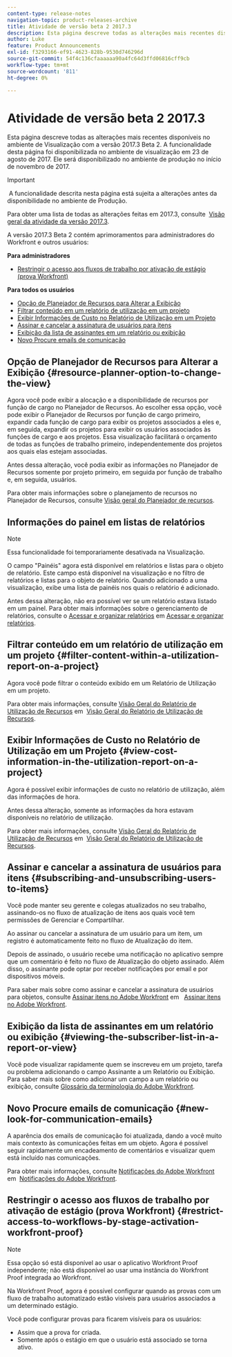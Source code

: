 ```yaml
---
content-type: release-notes
navigation-topic: product-releases-archive
title: Atividade de versão beta 2 2017.3
description: Esta página descreve todas as alterações mais recentes disponíveis no ambiente de Visualização com a versão 2017.3 Beta 2. A funcionalidade desta página foi disponibilizada no ambiente de visualização em 23 de agosto de 2017. Ele será disponibilizado no ambiente de produção no início de novembro de 2017.
author: Luke
feature: Product Announcements
exl-id: f3293166-ef91-4623-828b-9530d746296d
source-git-commit: 54f4c136cfaaaaaa90a4fc64d3ffd06816cff9cb
workflow-type: tm+mt
source-wordcount: '811'
ht-degree: 0%

---
```


# Atividade de versão beta 2 2017.3

Esta página descreve todas as alterações mais recentes disponíveis no ambiente de Visualização com a versão 2017.3 Beta 2. A funcionalidade desta página foi disponibilizada no ambiente de visualização em 23 de agosto de 2017. Ele será disponibilizado no ambiente de produção no início de novembro de 2017.

>[!IMPORTANT]
>
> A funcionalidade descrita nesta página está sujeita a alterações antes da disponibilidade no ambiente de Produção.

Para obter uma lista de todas as alterações feitas em 2017.3, consulte  [Visão geral da atividade da versão 2017.3](../../../../product-announcements/product-releases/quarterly-release-archive/2017.3-release-activity/2017.3-release-activity-overview.md).

A versão 2017.3 Beta 2 contém aprimoramentos para administradores do Workfront e outros usuários:

**Para administradores**

* [Restringir o acesso aos fluxos de trabalho por ativação de estágio (prova Workfront)](#restrict-access-to-workflows-by-stage-activation-workfront-proof)

**Para todos os usuários**

* [Opção de Planejador de Recursos para Alterar a Exibição](#resource-planner-option-to-change-the-view)
* [Filtrar conteúdo em um relatório de utilização em um projeto](#filter-content-within-a-utilization-report-on-a-project)
* [Exibir Informações de Custo no Relatório de Utilização em um Projeto](#view-cost-information-in-the-utilization-report-on-a-project)
* [Assinar e cancelar a assinatura de usuários para itens](#subscribing-and-unsubscribing-users-to-items)
* [Exibição da lista de assinantes em um relatório ou exibição](#viewing-the-subscriber-list-in-a-report-or-view)
* [Novo Procure emails de comunicação](#new-look-for-communication-emails)

## Opção de Planejador de Recursos para Alterar a Exibição {#resource-planner-option-to-change-the-view}

Agora você pode exibir a alocação e a disponibilidade de recursos por função de cargo no Planejador de Recursos. Ao escolher essa opção, você pode exibir o Planejador de Recursos por função de cargo primeiro, expandir cada função de cargo para exibir os projetos associados a eles e, em seguida, expandir os projetos para exibir os usuários associados às funções de cargo e aos projetos. Essa visualização facilitará o orçamento de todas as funções de trabalho primeiro, independentemente dos projetos aos quais elas estejam associadas.

Antes dessa alteração, você podia exibir as informações no Planejador de Recursos somente por projeto primeiro, em seguida por função de trabalho e, em seguida, usuários.

Para obter mais informações sobre o planejamento de recursos no Planejador de Recursos, consulte [Visão geral do Planejador de recursos](../../../../resource-mgmt/resource-planning/get-started-resource-planner.md).

## Informações do painel em listas de relatórios

>[!NOTE]
Essa funcionalidade foi temporariamente desativada na Visualização.

O campo &quot;Painéis&quot; agora está disponível em relatórios e listas para o objeto de relatório. Este campo está disponível na visualização e no filtro de relatórios e listas para o objeto de relatório. Quando adicionado a uma visualização, exibe uma lista de painéis nos quais o relatório é adicionado.

Antes dessa alteração, não era possível ver se um relatório estava listado em um painel. Para obter mais informações sobre o gerenciamento de relatórios, consulte o [Acessar e organizar relatórios](../../../../reports-and-dashboards/reports/report-usage/access-organize-reports.md) em [Acessar e organizar relatórios](../../../../reports-and-dashboards/reports/report-usage/access-organize-reports.md).

## Filtrar conteúdo em um relatório de utilização em um projeto {#filter-content-within-a-utilization-report-on-a-project}

Agora você pode filtrar o conteúdo exibido em um Relatório de Utilização em um projeto.

Para obter mais informações, consulte [Visão Geral do Relatório de Utilização de Recursos](../../../../reports-and-dashboards/reports/using-built-in-reports/resource-utilization-report.md) em  [Visão Geral do Relatório de Utilização de Recursos](../../../../reports-and-dashboards/reports/using-built-in-reports/resource-utilization-report.md).

## Exibir Informações de Custo no Relatório de Utilização em um Projeto {#view-cost-information-in-the-utilization-report-on-a-project}

Agora é possível exibir informações de custo no relatório de utilização, além das informações de hora.

Antes dessa alteração, somente as informações da hora estavam disponíveis no relatório de utilização.

Para obter mais informações, consulte [Visão Geral do Relatório de Utilização de Recursos](../../../../reports-and-dashboards/reports/using-built-in-reports/resource-utilization-report.md) em  [Visão Geral do Relatório de Utilização de Recursos](../../../../reports-and-dashboards/reports/using-built-in-reports/resource-utilization-report.md).

## Assinar e cancelar a assinatura de usuários para itens {#subscribing-and-unsubscribing-users-to-items}

Você pode manter seu gerente e colegas atualizados no seu trabalho, assinando-os no fluxo de atualização de itens aos quais você tem permissões de Gerenciar e Compartilhar.

Ao assinar ou cancelar a assinatura de um usuário para um item, um registro é automaticamente feito no fluxo de Atualização do item.

Depois de assinado, o usuário recebe uma notificação no aplicativo sempre que um comentário é feito no fluxo de Atualização do objeto assinado. Além disso, o assinante pode optar por receber notificações por email e por dispositivos móveis.

Para saber mais sobre como assinar e cancelar a assinatura de usuários para objetos, consulte [Assinar itens no Adobe Workfront](../../../../workfront-basics/using-notifications/subscribe-to-items-in-workfront.md) em   [Assinar itens no Adobe Workfront](../../../../workfront-basics/using-notifications/subscribe-to-items-in-workfront.md).

## Exibição da lista de assinantes em um relatório ou exibição {#viewing-the-subscriber-list-in-a-report-or-view}

Você pode visualizar rapidamente quem se inscreveu em um projeto, tarefa ou problema adicionando o campo Assinante a um Relatório ou Exibição. Para saber mais sobre como adicionar um campo a um relatório ou exibição, consulte [Glossário da terminologia do Adobe Workfront](../../../../workfront-basics/navigate-workfront/workfront-navigation/workfront-terminology-glossary.md).

## Novo Procure emails de comunicação {#new-look-for-communication-emails}

A aparência dos emails de comunicação foi atualizada, dando a você muito mais contexto às comunicações feitas em um objeto. Agora é possível seguir rapidamente um encadeamento de comentários e visualizar quem está incluído nas comunicações.

Para obter mais informações, consulte [Notificações do Adobe Workfront](../../../../workfront-basics/using-notifications/wf-notifications.md) em  [Notificações do Adobe Workfront](../../../../workfront-basics/using-notifications/wf-notifications.md).

## Restringir o acesso aos fluxos de trabalho por ativação de estágio (prova Workfront) {#restrict-access-to-workflows-by-stage-activation-workfront-proof}

>[!NOTE]
Essa opção só está disponível ao usar o aplicativo Workfront Proof independente; não está disponível ao usar uma instância do Workfront Proof integrada ao Workfront.

Na Workfront Proof, agora é possível configurar quando as provas com um fluxo de trabalho automatizado estão visíveis para usuários associados a um determinado estágio.

Você pode configurar provas para ficarem visíveis para os usuários:

* Assim que a prova for criada.
* Somente após o estágio em que o usuário está associado se torna ativo. 
